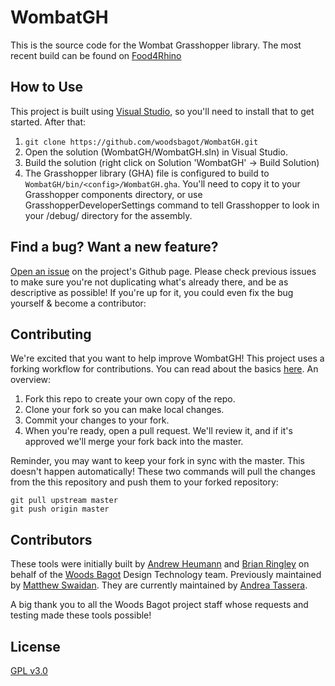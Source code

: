 # WombatGH #

This is the source code for the Wombat Grasshopper library. The most recent build can be found on [Food4Rhino](https://www.food4rhino.com/app/wombatgh)

## How to Use ##

This project is built using [Visual Studio](https://visualstudio.microsoft.com/), so you'll need to install that to get started. After that:
1. `git clone https://github.com/woodsbagot/WombatGH.git `
2. Open the solution (WombatGH/WombatGH.sln) in Visual Studio.
3. Build the solution (right click on Solution 'WombatGH' -> Build Solution)
4. The Grasshopper library (GHA) file is configured to build to `WombatGH/bin/<config>/WombatGH.gha`. You'll need to copy it to your Grasshopper components directory, or use GrasshopperDeveloperSettings command to tell Grasshopper to look in your /debug/ directory for the assembly.

## Find a bug? Want a new feature?
[Open an issue](https://github.com/woodsbagot/WombatGH/issues/new/choose) on the project's Github page. Please check previous issues to make sure you're not duplicating what's already there, and be as descriptive as possible! If you're up for it, you could even fix the bug yourself & become a contributor:

## Contributing ##

We're excited that you want to help improve WombatGH! This project uses a forking workflow for contributions. You can read about the basics [here](https://guides.github.com/activities/forking/). An overview:
1. Fork this repo to create your own copy of the repo.
2. Clone your fork so you can make local changes.
3. Commit your changes to your fork.
4. When you're ready, open a pull request. We'll review it, and if it's approved we'll merge your fork back into the master.

Reminder, you may want to keep your fork in sync with the master. This doesn't happen automatically! These two commands will pull the changes from the this repository and push them to your forked repository:
```
git pull upstream master
git push origin master
```

## Contributors ##

These tools were initially built by [Andrew Heumann](https://github.com/AndrewHeumann) and [Brian Ringley](https://github.com/bringley) on behalf of the [Woods Bagot](http://www.woodsbagot.com) Design Technology team. Previously maintained by [Matthew Swaidan](https://github.com/mswaidan). They are currently maintained by [Andrea Tassera](https://github.com/Dre-Tas).

A big thank you to all the Woods Bagot project staff whose requests and testing made these tools possible!
	
## License 
[GPL v3.0](https://github.com/woodsbagot/WombatGH/blob/master/LICENSE)
